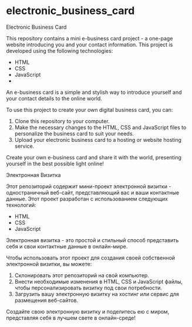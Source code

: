 # electronic_business_card
Electronic Business Card

This repository contains a mini e-business card project - a one-page website introducing you and your contact information. This project is developed using the following technologies:

- HTML
- CSS
- JavaScript
- 
An e-business card is a simple and stylish way to introduce yourself and your contact details to the online world.

To use this project to create your own digital business card, you can:

1. Clone this repository to your computer.
2. Make the necessary changes to the HTML, CSS and JavaScript files to personalize the business card to suit your needs.
3. Upload your electronic business card to a hosting or website hosting service.

Create your own e-business card and share it with the world, presenting yourself in the best possible light online!

Электронная Визитка

Этот репозиторий содержит мини-проект электронной визитки - одностраничный веб-сайт, представляющий вас и ваши контактные данные. Этот проект разработан с использованием следующих технологий:

- HTML
- CSS
- JavaScript

Электронная визитка - это простой и стильный способ представить себя и свои контактные данные в онлайн-мире.

Чтобы использовать этот проект для создания своей собственной электронной визитки, вы можете:

1. Склонировать этот репозиторий на свой компьютер.
2. Внести необходимые изменения в HTML, CSS и JavaScript файлы, чтобы персонализировать визитку под свои потребности.
3. Загрузить вашу электронную визитку на хостинг или сервис для размещения веб-сайтов.

Создайте свою электронную визитку и поделитесь ею с миром, представляя себя в лучшем свете в онлайн-среде!
